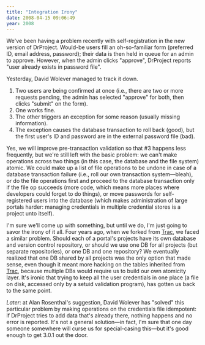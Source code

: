 ```yaml
---
title: "Integration Irony"
date: 2008-04-15 09:06:49
year: 2008
---
```

We've been having a problem recently with self-registration in the new version of DrProject. Would-be users fill an oh-so-familiar form (preferred ID, email address, password); their data is then held in queue for an admin to approve.  However, when the admin clicks "approve", DrProject reports "user already exists in password file".

Yesterday, David Wolever managed to track it down.
<ol>
  <li>Two users are being confirmed at once (i.e., there are two or more requests pending, the admin has selected "approve" for both, then clicks "submit" on the form).</li>
  <li>One works fine.</li>
  <li>The other triggers an exception for some reason (usually missing information).</li>
  <li>The exception causes the database transaction to roll back (good), but the first user's ID and password are in the external password file (bad).</li>
</ol>
Yes, we will improve pre-transaction validation so that #3 happens less frequently, but we're still left with the basic problem: we can't make operations across two things (in this case, the database and the file system) atomic. We could make up a list of file operations to be undone in case of a database transaction failure (i.e., roll our own transaction system—bleah), or do the file operations first and proceed to the database transaction only if the file op succeeds (more code, which means more places where developers could forget to do things), or move passwords for self-registered users into the database (which makes administration of large portals harder: managing credentials in multiple credential stores is a project unto itself).

I'm sure we'll come up with something, but until we do, I'm just going to savor the irony of it all. Four years ago, when we forked from <a href="http://trac.edgewall.org">Trac</a>, we faced a similar problem. Should each of a portal's projects have its own database and version control repository, or should we use one DB for all projects (but separate repositories), or one DB and one repository? We eventually realized that one DB shared by all projects was the only option that made sense, even though it meant more hacking on the tables inherited from <a href="http://trac.edgewall.org">Trac</a>, because multiple DBs would require us to build our own atomicity layer.  It's ironic that trying to keep all the user credentials in one place (a file on disk, accessed only by a setuid validation program), has gotten us back to the same point.

<em>Later</em>: at Alan Rosenthal's suggestion, David Wolever has "solved" this particular problem by making operations on the credentials file idempotent: if DrProject tries to add data that's already there, nothing happens and no error is reported.  It's not a general solution—in fact, I'm sure that one day someone somewhere will curse us for special-casing this—but it's good enough to get 3.0.1 out the door.
